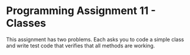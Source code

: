 # Programming Assignment 11 - Classes

This assignment has two problems. Each asks you to code a simple class and write test code that verifies that all methods are working.